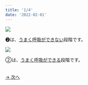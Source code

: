 ```yaml
---
title: '1/4'
date: '2022-02-01'
---
```

![](/images/02_1.jpg)

➋は、[うまく呼吸ができない]()段階です。  

![](/images/02_2.jpg)

②は、[うまく呼吸ができる]()段階です。

　  
[ → 次へ ](/posts/2-2)
